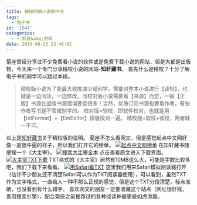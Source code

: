 ```yaml
---
title: 精校网络小说集中地
tags:
  - 电子书
id: '1547'
categories:
  - - 影音&amp;游戏
date: 2019-08-23 23:46:02
---
```


菊座曾经分享过不少免费看小说的软件或是免费下载小说的网站，但是大都是出版物，今天来一个专门分享精校小说的网站-**知轩藏书**。 首先什么是精校？十分了解电子书的同学可以跳过本段。

> 精校版小说为了能最大程度减少错别字，需要对整本小说进行【读校】，也就是一边阅读，一边修改。而校对版小说需要看【书源】而定，一般【正版】书源比盗版书源错误要低很多！当然，优质订阅书源也要看作者，有些作者写书是不管错别字的。 校对版=软校，即软件校对，也就是用【txtFormat】+【EmEditor】排版校对一遍。 精校版=软校+读校，两者缺一不可。

以上是[知轩藏书](http://www.zxcs.me)关于精校版的说明。 菊座不怎么看网文，但是感觉起点中文网好像一直很牛逼的样子，所以我们打开它的榜单。 [![起点中文网榜单](https://i.loli.net/2019/08/23/uv7pWIx2ChYESZk.png)](https://i.loli.net/2019/08/23/uv7pWIx2ChYESZk.png) 在知轩藏书随便搜一个《大主宰》。 [![搜索大主宰全本](https://i.loli.net/2019/08/23/l3T5W8jVb2EksLM.png)](https://i.loli.net/2019/08/23/l3T5W8jVb2EksLM.png) 点击查看原文进入下载界面。 [![大主宰TXT下载](https://i.loli.net/2019/08/23/9jryhK7MnIoSB3C.png)](https://i.loli.net/2019/08/23/9jryhK7MnIoSB3C.png) TXT格式的《大主宰》居然有10MB这么大，可能是字数比较多吧，我们下载下来看看。 [![用Safari看TXT](https://i.loli.net/2019/08/23/mwWiefjSMQa91IZ.png)](https://i.loli.net/2019/08/23/mwWiefjSMQa91IZ.png) 这里我们用来Safari模拟阅读器打开（估计不少朋友还不清楚Safari可以作为TXT阅读器使用），可以看到，虽然TXT作为文字格式，一直给人一种不那么正规的感觉，但是这个TXT分段清楚，标点准确，也没看到有什么错字。 喜欢网文的朋友一定要收藏这个站点（网址很好找，善用搜索引擎），配合菊座之前推荐过的各种阅读神器更是如虎添翼。